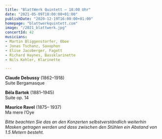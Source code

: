 ```yaml
---
title: "BlattWerk Quintett – 18:00 Uhr"
date: "2021-05-09T18:00:00+01:00"
publishDate: "2020-12-19T16:00:00+01:00"
homepage: "blattwerkquintett.com"
image: "/2021_blattwerk.jpg"
concertId: 42
musicians:
- Martin Bliggenstorfer, Oboe
- Jonas Tschanz, Saxophon
- Elise Jacoberger, Fagott
- Richard Haynes, Bassklarinette
- Nils Kohler, Klarinette

---
```


__Claude Debussy__ (1862–1918)  
Suite Bergamasque

__Béla Bartok__ (1881–1945)  
Suite op. 14

__Maurice Ravel__ (1875– 1937)  
Ma mere l’Oye

_Bitte beachten Sie das an den Konzerten selbstverständlich weiterhin Masken getragen werden und dass zwischen den Stühlen ein Abstand von 1.5 Metern besteht._
